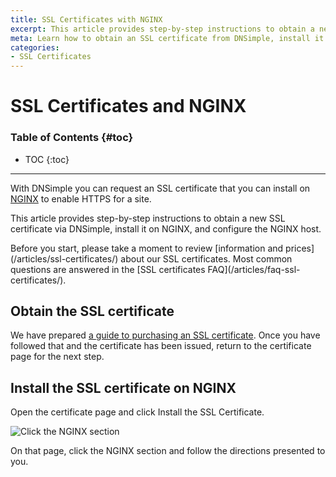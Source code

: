 ```yaml
---
title: SSL Certificates with NGINX
excerpt: This article provides step-by-step instructions to obtain a new SSL certificate via DNSimple, install it on NGINX, and configure the NGINX host.
meta: Learn how to obtain an SSL certificate from DNSimple, install it on NGINX, and configure your NGINX host with our comprehensive step-by-step guide.
categories:
- SSL Certificates
---
```


# SSL Certificates and NGINX

### Table of Contents {#toc}

* TOC
{:toc}

---

With DNSimple you can request an SSL certificate that you can install on [NGINX](https://www.nginx.com/resources/wiki/) to enable HTTPS for a site.

This article provides step-by-step instructions to obtain a new SSL certificate via DNSimple, install it on NGINX, and configure the NGINX host.

<tip>
Before you start, please take a moment to review [information and prices](/articles/ssl-certificates/) about our SSL certificates. Most common questions are answered in the [SSL certificates FAQ](/articles/faq-ssl-certificates/).
</tip>


## Obtain the SSL certificate

We have prepared [a guide to purchasing an SSL certificate](/articles/ordering-standard-certificate/). Once you have followed that and the certificate has been issued, return to the certificate page for the next step.

## Install the SSL certificate on NGINX

Open the certificate page and click <label>Install the SSL Certificate</label>.

![Click the NGINX section](/files/certificate-installer-nginx.png)

On that page, click the NGINX section and follow the directions presented to you.
